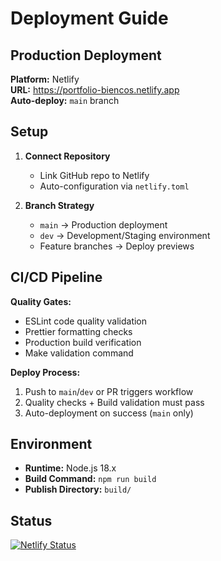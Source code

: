 # Deployment Guide

## Production Deployment

**Platform:** Netlify  
**URL:** https://portfolio-biencos.netlify.app  
**Auto-deploy:** `main` branch  

## Setup

1. **Connect Repository**
   - Link GitHub repo to Netlify
   - Auto-configuration via `netlify.toml`

2. **Branch Strategy**
   - `main` → Production deployment
   - `dev` → Development/Staging environment
   - Feature branches → Deploy previews

## CI/CD Pipeline

**Quality Gates:**
- ESLint code quality validation
- Prettier formatting checks  
- Production build verification
- Make validation command

**Deploy Process:**
1. Push to `main`/`dev` or PR triggers workflow
2. Quality checks + Build validation must pass  
3. Auto-deployment on success (`main` only)

## Environment

- **Runtime:** Node.js 18.x
- **Build Command:** `npm run build`
- **Publish Directory:** `build/`

## Status

[![Netlify Status](https://api.netlify.com/api/v1/badges/90aae875-5231-4d4d-83c5-bc08149f1ca2/deploy-status.svg)](https://app.netlify.com/sites/portfolio-biencos/deploys)